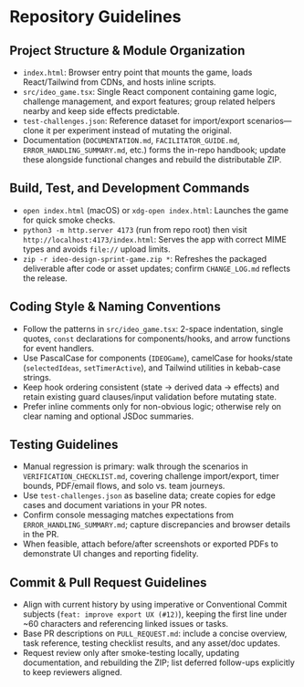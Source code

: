 # Repository Guidelines

## Project Structure & Module Organization
- `index.html`: Browser entry point that mounts the game, loads React/Tailwind from CDNs, and hosts inline scripts.
- `src/ideo_game.tsx`: Single React component containing game logic, challenge management, and export features; group related helpers nearby and keep side effects predictable.
- `test-challenges.json`: Reference dataset for import/export scenarios—clone it per experiment instead of mutating the original.
- Documentation (`DOCUMENTATION.md`, `FACILITATOR_GUIDE.md`, `ERROR_HANDLING_SUMMARY.md`, etc.) forms the in-repo handbook; update these alongside functional changes and rebuild the distributable ZIP.

## Build, Test, and Development Commands
- `open index.html` (macOS) or `xdg-open index.html`: Launches the game for quick smoke checks.
- `python3 -m http.server 4173` (run from repo root) then visit `http://localhost:4173/index.html`: Serves the app with correct MIME types and avoids `file://` upload limits.
- `zip -r ideo-design-sprint-game.zip *`: Refreshes the packaged deliverable after code or asset updates; confirm `CHANGE_LOG.md` reflects the release.

## Coding Style & Naming Conventions
- Follow the patterns in `src/ideo_game.tsx`: 2-space indentation, single quotes, `const` declarations for components/hooks, and arrow functions for event handlers.
- Use PascalCase for components (`IDEOGame`), camelCase for hooks/state (`selectedIdeas`, `setTimerActive`), and Tailwind utilities in kebab-case strings.
- Keep hook ordering consistent (state → derived data → effects) and retain existing guard clauses/input validation before mutating state.
- Prefer inline comments only for non-obvious logic; otherwise rely on clear naming and optional JSDoc summaries.

## Testing Guidelines
- Manual regression is primary: walk through the scenarios in `VERIFICATION_CHECKLIST.md`, covering challenge import/export, timer bounds, PDF/email flows, and solo vs. team journeys.
- Use `test-challenges.json` as baseline data; create copies for edge cases and document variations in your PR notes.
- Confirm console messaging matches expectations from `ERROR_HANDLING_SUMMARY.md`; capture discrepancies and browser details in the PR.
- When feasible, attach before/after screenshots or exported PDFs to demonstrate UI changes and reporting fidelity.

## Commit & Pull Request Guidelines
- Align with current history by using imperative or Conventional Commit subjects (`feat: improve export UX (#12)`), keeping the first line under ~60 characters and referencing linked issues or tasks.
- Base PR descriptions on `PULL_REQUEST.md`: include a concise overview, task reference, testing checklist results, and any asset/doc updates.
- Request review only after smoke-testing locally, updating documentation, and rebuilding the ZIP; list deferred follow-ups explicitly to keep reviewers aligned.
